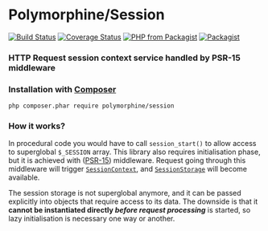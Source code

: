 # Polymorphine/Session
[![Build Status](https://travis-ci.org/shudd3r/polymorphine-session.svg?branch=develop)](https://travis-ci.org/shudd3r/polymorphine-session)
[![Coverage Status](https://coveralls.io/repos/github/shudd3r/polymorphine-session/badge.svg?branch=develop)](https://coveralls.io/github/shudd3r/polymorphine-session?branch=develop)
[![PHP from Packagist](https://img.shields.io/packagist/php-v/polymorphine/session/dev-develop.svg)](https://packagist.org/packages/polymorphine/session)
[![Packagist](https://img.shields.io/packagist/l/polymorphine/session.svg)](https://packagist.org/packages/polymorphine/session)
### HTTP Request session context service handled by PSR-15 middleware

### Installation with [Composer](https://getcomposer.org/)
    php composer.phar require polymorphine/session

### How it works?

In procedural code you would have to call `session_start()` to allow access to superglobal `$_SESSION` array.
This library also requires initialisation phase, but it is achieved with ([PSR-15](https://www.php-fig.org/psr/psr-15/)) middleware.
Request going through this middleware will trigger [`SessionContext`](src/SessionContext.php),
and [`SessionStorage`](src/SessionStorage.php) will become available.

The session storage is not superglobal anymore, and it can be passed explicitly into objects
that require access to its data. The downside is that it **cannot be instantiated directly
_before request processing_** is started, so lazy initialisation is necessary one way or another.

